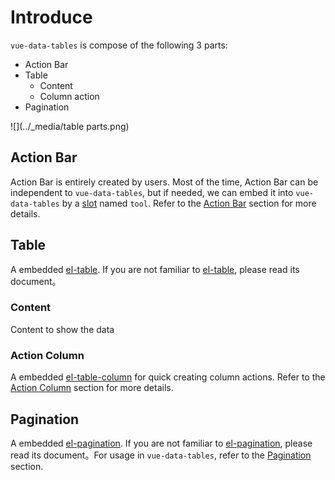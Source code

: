 # Introduce

`vue-data-tables` is compose of the following 3 parts:

* Action Bar
* Table
  * Content
  * Column action
* Pagination

![](../_media/table parts.png)

## Action Bar
Action Bar is entirely created by users. Most of the time, Action Bar can be independent to `vue-data-tables`, but if needed, we can embed it into `vue-data-tables` by a [slot](https://vuejs.org/v2/guide/components-slots.html#Named-Slots) named `tool`. Refer to the [Action Bar](en-us/actionBar.md) section for more details.

## Table
A embedded [el-table](http://element.eleme.io/#/en-US/component/table). If you are not familiar to [el-table](http://element.eleme.io/#/component/table), please read its document。

### Content
Content to show the data

### Action Column
A embedded [el-table-column](http://element.eleme.io/#/en-US/component/table#table-column-attributes) for quick creating column actions. Refer to the [Action Column](en-us/actionCol.md) section for more details.

## Pagination
A embedded [el-pagination](http://element.eleme.io/#/en-US/component/pagination). If you are not familiar to [el-pagination](http://element.eleme.io/#/en-US/component/pagination), please read its document。For usage in `vue-data-tables`, refer to the [Pagination](en-us/pagination.md) section.
